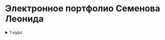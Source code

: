 # Электронное портфолио Семенова Леонида
<details>
<summary>1 курс</summary>
<br>
<ul>
<li><a href="https://github.com/FormedFlow/FormedFlow.github.io/tree/main/1%20%D0%BA%D1%83%D1%80%D1%81/%D0%90%D0%BB%D0%B3%D0%BE%D1%80%D0%B8%D1%82%D0%BC%D1%8B%20%D0%B8%20%D0%B0%D0%BD%D0%B0%D0%BB%D0%B8%D0%B7%20%D1%81%D0%BB%D0%BE%D0%B6%D0%BD%D0%BE%D1%81%D1%82%D0%B8">Алгоритмы и анализ сложности</a></li>

<li><a href="https://github.com/FormedFlow/FormedFlow.github.io/tree/main/1%20%D0%BA%D1%83%D1%80%D1%81/%D0%98%D0%A2%20%D0%B2%20%D0%BC%D0%B0%D1%82%D0%B5%D0%BC%D0%B0%D1%82%D0%B8%D0%BA%D0%B5">Информационные технологии в математике</a></li>
  
<li><a href="https://github.com/FormedFlow/FormedFlow.github.io/tree/main/1%20%D0%BA%D1%83%D1%80%D1%81/%D0%98%D0%A2%20%D0%B2%20%D1%84%D0%B8%D0%B7%D0%B8%D0%BA%D0%B5">Информационные технологии в физике</a></li>
  
<li><a href="https://github.com/FormedFlow/FormedFlow.github.io/tree/main/1%20%D0%BA%D1%83%D1%80%D1%81/%D0%98%D0%BD%D1%84%D0%BE%D1%80%D0%BC%D0%B0%D1%82%D0%B8%D0%BA%D0%B0">Информатика</a></li>
  
<li><a href="https://github.com/FormedFlow/FormedFlow.github.io/tree/main/1%20%D0%BA%D1%83%D1%80%D1%81/%D0%98%D0%BD%D1%84%D0%BE%D1%80%D0%BC%D0%B0%D1%86%D0%B8%D0%BE%D0%BD%D0%BD%D1%8B%D0%B5%20%D1%82%D0%B5%D1%85%D0%BD%D0%BE%D0%BB%D0%BE%D0%B3%D0%B8%D0%B8">Информационные технологии</a></li>
  
<li><a href="https://github.com/FormedFlow/FormedFlow.github.io/tree/main/1%20%D0%BA%D1%83%D1%80%D1%81/%D0%9F%D1%80%D0%BE%D0%B3%D1%80%D0%B0%D0%BC%D0%BC%D0%B8%D1%80%D0%BE%D0%B2%D0%B0%D0%BD%D0%B8%D0%B5">Программирование</a></li>
</ul>
</details>
